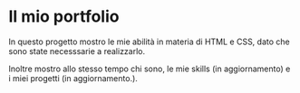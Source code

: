 <h1>Il mio portfolio</h1>
<p>In questo progetto mostro le mie abilità in materia di HTML e CSS, dato che sono state necesssarie a realizzarlo.</p>
<p>Inoltre mostro allo stesso tempo chi sono, le mie skills (in aggiornamento) e i miei progetti (in aggiornamento.).</p>
